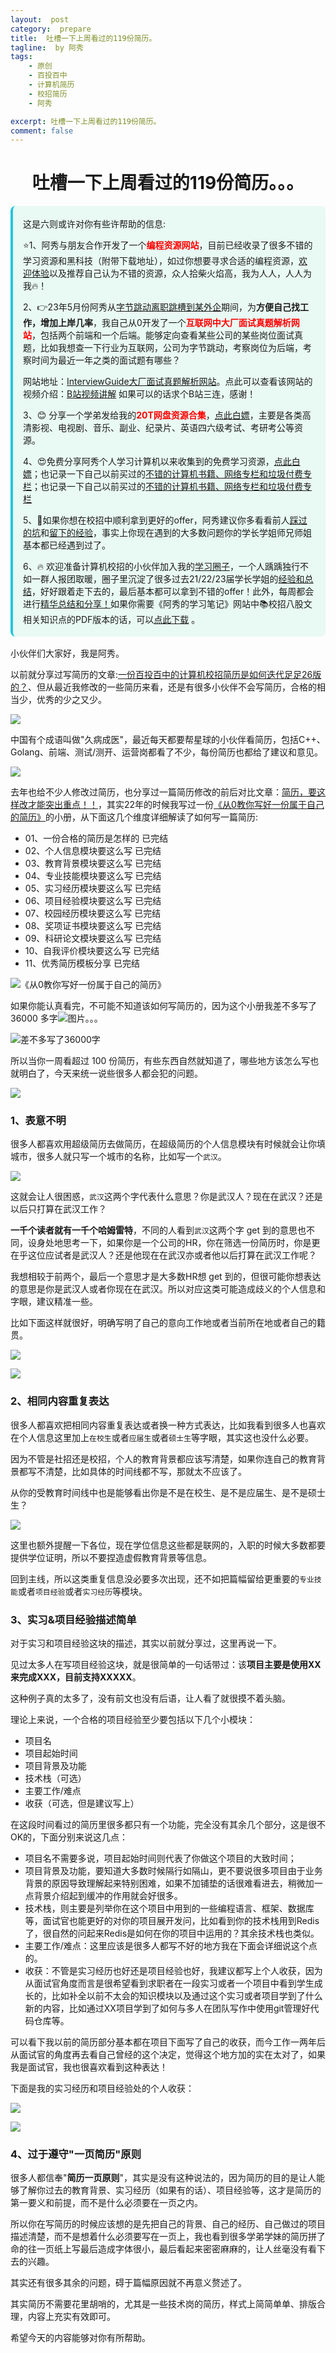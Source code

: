 ```yaml
---
layout:  post
category:  prepare
title:  吐槽一下上周看过的119份简历。
tagline:  by 阿秀
tags:
    - 原创
    - 百投百中
    - 计算机简历
    - 校招简历
    - 阿秀

excerpt: 吐槽一下上周看过的119份简历。
comment: false
---
```


<p id="简历很重要"></p>



<h1 align="center">吐槽一下上周看过的119份简历。。。</h1>

<div style="border-color: #24C6DC;
            background-color: #e9f9f3;         
            margin: 1rem 0;
        padding: .25rem 1rem;
        border-left-width: .3rem;
        border-left-style: solid;
        border-radius: .5rem;
        color: inherit;">
  <p>这是六则或许对你有些许帮助的信息:</p>
<p>⭐️1、阿秀与朋友合作开发了一个<span style="font-weight:bold;color:red">编程资源网站</span>，目前已经收录了很多不错的学习资源和黑科技（附带下载地址），如过你想要寻求合适的编程资源，<a href="https://tools.interviewguide.cn/home" style="text-decoration: underline" target="_blank">欢迎体验</a>以及推荐自己认为不错的资源，众人拾柴火焰高，我为人人，人人为我🔥！</p>  <p>2、👉23年5月份阿秀从<a style="text-decoration: underline" href="https://mp.weixin.qq.com/s?__biz=Mzk0ODU4MzEzMw==&mid=2247512170&idx=1&sn=c4a04a383d2dfdece676b75f17224e78" target="_blank">字节跳动离职跳槽到某外企</a>期间，为<span style="font-weight:bold">方便自己找工作，增加上岸几率</span>，我自己从0开发了一个<span style="font-weight:bold;color:red">互联网中大厂面试真题解析网站</span>，包括两个前端和一个后端。能够定向查看某些公司的某些岗位面试真题，比如我想查一下行业为互联网，公司为字节跳动，考察岗位为后端，考察时间为最近一年之类的面试题有哪些？
<div align="center">
</div>网站地址：<a style="text-decoration: underline" href="https://top.interviewguide.cn/" target="_blank">InterviewGuide大厂面试真题解析网站</a>。点此可以查看该网站的视频介绍：<a style="text-decoration: underline" href="https://www.bilibili.com/video/BV1f94y1C7BL" target="_blank">B站视频讲解</a>   如果可以的话求个B站三连，感谢！
  </p>3、😊
    分享一个学弟发给我的<span style="font-weight:bold;color:red">20T网盘资源合集</span>，<a style="text-decoration: underline" href="https://docs.qq.com/sheet/DY3VPVklVaFFMcUZ4?tab=9h5afr" target="_blank">点此白嫖</a>，主要是各类高清影视、电视剧、音乐、副业、纪录片、英语四六级考试、考研考公等资源。
  </p>
  <p>4、😍免费分享阿秀个人学习计算机以来收集到的免费学习资源，<a style="text-decoration: underline" href="/notes/07-resources/01-free/01-introduce.html" target="_blank">点此白嫖</a>；也记录一下自己以前买过的<a style="text-decoration: underline" href="/notes/07-resources/02-precious.html" target="_blank">不错的计算机书籍、网络专栏和垃圾付费专栏</a>；也记录一下自己以前买过的<a style="text-decoration: underline" href="/notes/07-resources/02-precious.html" target="_blank">不错的计算机书籍、网络专栏和垃圾付费专栏</a>
  </p>
  <p>5、🚀如果你想在校招中顺利拿到更好的offer，阿秀建议你多看看前人<a style="text-decoration: underline" href="https://www.yuque.com/tuobaaxiu/httmmc/npg1k81zeq4wfpyz" target="_blank">踩过的坑</a>和<a style="text-decoration: underline"  target="_blank" href="https://www.yuque.com/tuobaaxiu/httmmc/gge9ppd0mbu2d3dp">留下的经验</a>，事实上你现在遇到的大多数问题你的学长学姐师兄师姐基本都已经遇到过了。
  </p>
  <p>6、🔥 欢迎准备计算机校招的小伙伴加入我的<a  style="text-decoration: underline" href="https://www.yuque.com/tuobaaxiu/httmmc/xg0otqvc17wfx4u9" target="_blank">学习圈子</a>，一个人踽踽独行不如一群人报团取暖，圈子里沉淀了很多过去21/22/23届学长学姐的<a  style="text-decoration: underline" href="https://www.yuque.com/tuobaaxiu/httmmc/gge9ppd0mbu2d3dp" target="_blank">经验和总结</a>，好好跟着走下去的，最后基本都可以拿到不错的offer！此外，每周都会进行<a  style="text-decoration: underline" href="https://www.yuque.com/tuobaaxiu/httmmc/npg1k81zeq4wfpyz" target="_blank">精华总结和分享！</a>如果你需要《阿秀的学习笔记》网站中📚︎校招八股文相关知识点的PDF版本的话，可以<a style="text-decoration: underline" href="https://www.yuque.com/tuobaaxiu/httmmc/qs0yn66apvkzw0ps" target="_blank">点此下载</a> 。</p>   </div>
小伙伴们大家好，我是阿秀。

以前就分享过写简历的文章:[一份百投百中的计算机校招简历是如何迭代足足26版的？](http://mp.weixin.qq.com/s?__biz=Mzg2MDU0ODM3MA==&mid=2247484253&idx=1&sn=df7ade24514881e60a40cde578d2b3da&chksm=ce25ff20f95276364a71e649141ca4c53c97f1fc1cc913a20c67586cdf620317f978e928e2b7&scene=21#wechat_redirect)、但从最近我修改的一些简历来看，还是有很多小伙伴不会写简历，合格的相当少，优秀的少之又少。

![](01-05-20230921.assets/640-20250316211849671)

中国有个成语叫做"久病成医"，最近每天都要帮星球的小伙伴看简历，包括C++、Golang、前端、测试/测开、运营岗都看了不少，每份简历也都给了建议和意见。

![](01-05-20230921.assets/640-20250316211858663)

去年也给不少人修改过简历，也分享过一篇简历修改的前后对比文章：[简历，要这样改才能突出重点！！](http://mp.weixin.qq.com/s?__biz=Mzg2MDU0ODM3MA==&mid=2247506034&idx=1&sn=ad534d57d0585c6b71fda93184c9e856&chksm=ce26240ff951ad198217e40866f83b309f6dfa658451ad3a0596e0bfebfaf15879700530a5be&scene=21#wechat_redirect)，其实22年的时候我写过一份[《从0教你写好一份属于自己的简历》](https://mp.weixin.qq.com/s?__biz=Mzg2MDU0ODM3MA==&mid=2247505467&idx=1&sn=2dcbe3b32ac542384c6c3d51c39c042e&chksm=ce262a46f951a350f7a1faf724c0ce63c6c575d4a25f9be26f71ef843c953ba796cb8b4c8863&token=1362600288&lang=zh_CN&scene=21#wechat_redirect)的小册，从下面这几个维度详细解读了如何写一篇简历:

- 01、一份合格的简历是怎样的 已完结
- 02、个人信息模块要这么写 已完结
- 03、教育背景模块要这么写 已完结
- 04、专业技能模块要这么写 已完结
- 05、实习经历模块要这么写 已完结
- 06、项目经验模块要这么写 已完结
- 07、校园经历模块要这么写 已完结
- 08、奖项证书模块要这么写 已完结
- 09、科研论文模块要这么写 已完结
- 10、自我评价模块要这么写 已完结
- 11、优秀简历模板分享 已完结

![《从0教你写好一份属于自己的简历》](01-05-20230921.assets/640-20250316211903159)



如果你能认真看完，不可能不知道该如何写简历的，因为这个小册我差不多写了 36000 多字![图片](https://mmbiz.qpic.cn/mmbiz_png/BktAsjcTbX9z5y088Hm1ibSUNuP2INicIeUibjFRSJxBFOaweibnxhfGJZyT8WC20uOzpsl74Dicy0lP0QDRsvicdibKQ/640?wx_fmt=png&wxfrom=5&wx_lazy=1&wx_co=1&tp=webp)。。。

![差不多写了36000字](01-05-20230921.assets/640-20250316211906187)





所以当你一周看超过 100 份简历，有些东西自然就知道了，哪些地方该怎么写也就明白了，今天来统一说些很多人都会犯的问题。

![](01-05-20230921.assets/640-20250316211908859)



### 1、表意不明

很多人都喜欢用超级简历去做简历，在超级简历的个人信息模块有时候就会让你填城市，很多人就只写一个城市的名称，比如写一个`武汉`。

![](01-05-20230921.assets/640-20250316211912100)

这就会让人很困惑，`武汉`这两个字代表什么意思？你是武汉人？现在在武汉？还是以后只打算在武汉工作？

**一千个读者就有一千个哈姆雷特**，不同的人看到`武汉`这两个字 get 到的意思也不同，设身处地思考一下，如果你是一个公司的HR，你在筛选一份简历时，你是更在乎这位应试者是武汉人？还是他现在在武汉亦或者他以后打算在武汉工作呢？

我想相较于前两个，最后一个意思才是大多数HR想 get 到的，但很可能你想表达的意思是你是武汉人或者你现在在武汉。所以对应这类可能造成歧义的个人信息和字眼，建议精准一些。

比如下面这样就很好，明确写明了自己的意向工作地或者当前所在地或者自己的籍贯。

![](01-05-20230921.assets/640-20250316211916294)

![](01-05-20230921.assets/640-20250316211919832)

### 2、相同内容重复表达

很多人都喜欢把相同内容重复表达或者换一种方式表达，比如我看到很多人也喜欢在个人信息这里加上`在校生`或者`应届生`或者`硕士生`等字眼，其实这也没什么必要。

因为不管是社招还是校招，个人的教育背景都应该写清楚，如果你连自己的教育背景都写不清楚，比如具体的时间线都不写，那就太不应该了。

从你的受教育时间线中也是能够看出你是不是在校生、是不是应届生、是不是硕士生？

![](01-05-20230921.assets/640-20250316211922855)

这里也额外提醒一下各位，现在学位信息这些都是联网的，入职的时候大多数都要提供学位证明，所以不要捏造虚假教育背景等信息。

回到主线，所以这类重复信息没必要多次出现，还不如把篇幅留给更重要的`专业技能`或者`项目经验`或者`实习经历`等模块。

### 3、实习&项目经验描述简单

对于实习和项目经验这块的描述，其实以前就分享过，这里再说一下。

见过太多人在写项目经验这块，就是很简单的一句话带过：该**项目主要是使用XX来完成XXX，目前支持XXXXX**。

这种例子真的太多了，没有前文也没有后语，让人看了就很摸不着头脑。

理论上来说，一个合格的项目经验至少要包括以下几个小模块：

- 项目名
- 项目起始时间
- 项目背景及功能
- 技术栈（可选）
- 主要工作/难点
- 收获（可选，但是建议写上）

在这段时间看过的简历里很多都只有一个功能，完全没有其余几个部分，这是很不OK的，下面分别来说这几点：

- 项目名不需要多说，项目起始时间则代表了你做这个项目的大致时间；
- 项目背景及功能，要知道大多数时候隔行如隔山，更不要说很多项目由于业务背景的原因导致理解起来特别困难，如果不加铺垫的话很难看进去，稍微加一点背景介绍起到缓冲的作用就会好很多。
- 技术栈，则主要是列举你在这个项目中用到的一些编程语言、框架、数据库等，面试官也能更好的对你的项目展开发问，比如看到你的技术栈用到Redis了，很自然的问起来Redis是如何在你的项目中运用的？其余技术栈也类似。
- 主要工作/难点：这里应该是很多人都写不好的地方我在下面会详细说这个点的。
- 收获：不管是实习经历也好还是项目经验也好，我建议都写上个人收获，因为从面试官角度而言是很希望看到求职者在一段实习或者一个项目中看到学生成长的，比如补全以前不太会的知识模块以及通过这个实习或者项目学到了什么新的内容，比如通过XX项目学到了如何与多人在团队写作中使用git管理好代码仓库等。

可以看下我以前的简历部分基本都在项目下面写了自己的收获，而今工作一两年后从面试官的角度再去看自己曾经的这个决定，觉得这个地方加的实在太对了，如果我是面试官，我也很喜欢看到这种表达！

下面是我的实习经历和项目经验处的个人收获：

![](01-05-20230921.assets/640-20250316211926099)

![](01-05-20230921.assets/640-20250316211928848)



### 4、过于遵守"一页简历"原则

很多人都信奉"**简历一页原则**"，其实是没有这种说法的，因为简历的目的是让人能够了解你过去的教育背景、实习经历（如果有的话）、项目经验等，这才是简历的第一要义和前提，而不是什么必须要在一页之内。

所以你在写简历的时候应该想的是先把自己的背景、自己的经历、自己做过的项目描述清楚，而不是想着什么必须要写在一页上，我也看到很多学弟学妹的简历拼了命的往一页纸上写最后造成字体很小，最后看起来密密麻麻的，让人丝毫没有看下去的兴趣。

其实还有很多其余的问题，碍于篇幅原因就不再意义赘述了。

其实简历不需要花里胡哨的，尤其是一些技术岗的简历，样式上简简单单、排版合理，内容上充实有效即可。

希望今天的内容能够对你有所帮助。
